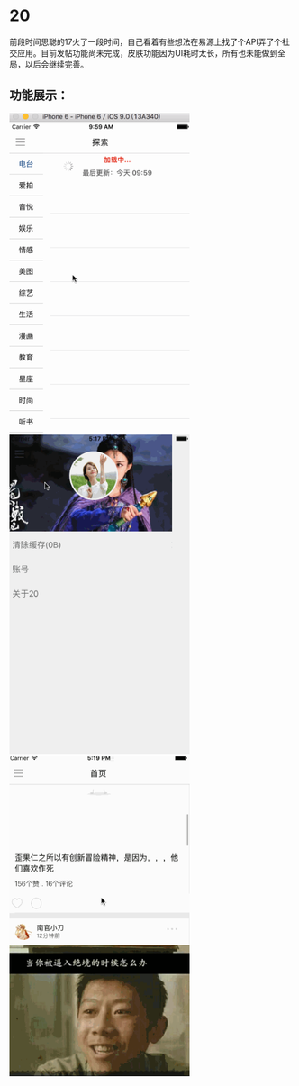# 20
前段时间思聪的17火了一段时间，自己看着有些想法在易源上找了个API弄了个社交应用。目前发帖功能尚未完成，皮肤功能因为UI耗时太长，所有也未能做到全局，以后会继续完善。
## 功能展示：

<img src="https://github.com/NengQuan/20/blob/master/20.gif" alt="20 Screenshot" width="320" height="568" />
</br>
<img src="https://github.com/NengQuan/20/blob/master/display2.gif" alt="display2 Screenshot" width="320" height="568" />
</br>
<img src="https://github.com/NengQuan/20/blob/master/display3.gif" alt="display3 Screenshot" width="320" height="568" />
